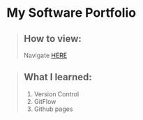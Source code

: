 # My Software Portfolio

> ## How to view:
> Navigate [HERE](http://jseawell.github.io/)

> ## What I learned:
> 1. Version Control  
> 2. GitFlow  
> 3. Github pages
